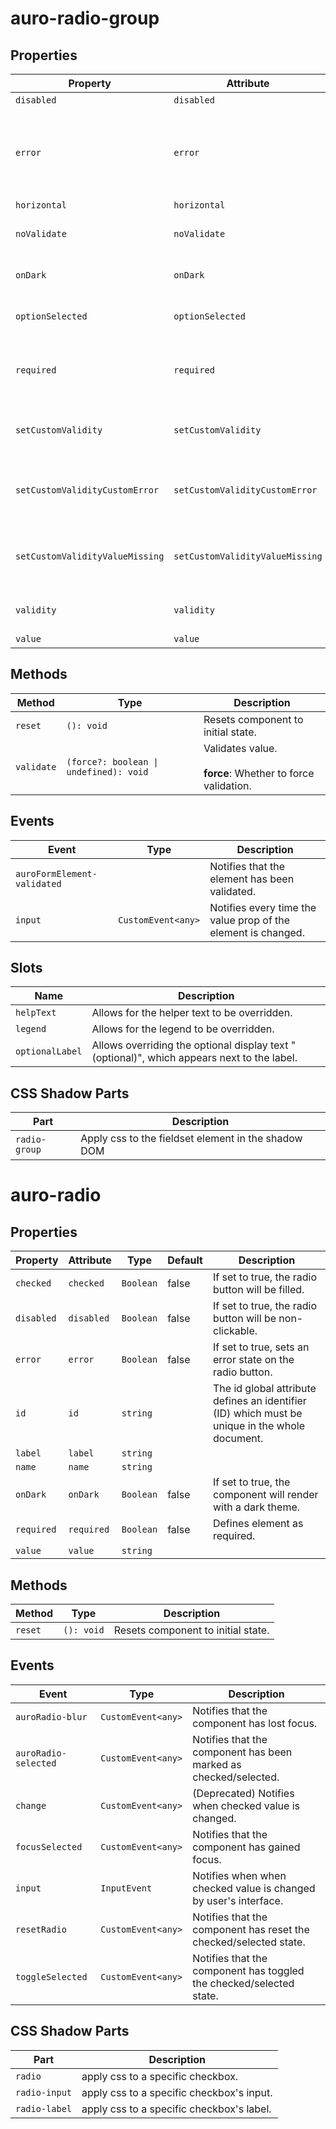 # auro-radio-group

## Properties

| Property                        | Attribute                       | Type      | Default     | Description                                      |
|---------------------------------|---------------------------------|-----------|-------------|--------------------------------------------------|
| `disabled`                      | `disabled`                      | `boolean` | false       |                                                  |
| `error`                         | `error`                         | `String`  |             | When defined, sets persistent validity to `customError` and sets `setCustomValidity` = attribute value. |
| `horizontal`                    | `horizontal`                    | `boolean` | false       |                                                  |
| `noValidate`                    | `noValidate`                    | `Boolean` |             | If set, disables auto-validation on blur.        |
| `onDark`                        | `onDark`                        | `Boolean` | false       | Applies dark mode styles to the component.       |
| `optionSelected`                | `optionSelected`                | `Object`  | "undefined" | Specifies the current selected radio button.     |
| `required`                      | `required`                      | `Boolean` | false       | Populates the `required` attribute on the element. Used for client-side validation. |
| `setCustomValidity`             | `setCustomValidity`             | `String`  |             | Sets a custom help text message to display for all validityStates. |
| `setCustomValidityCustomError`  | `setCustomValidityCustomError`  | `String`  |             | Custom help text message to display when validity = `customError`. |
| `setCustomValidityValueMissing` | `setCustomValidityValueMissing` | `String`  |             | Custom help text message to display when validity = `valueMissing`. |
| `validity`                      | `validity`                      | `String`  | "undefined" | Specifies the `validityState` this element is in. |
| `value`                         | `value`                         | `string`  | "undefined" |                                                  |

## Methods

| Method     | Type                                   | Description                                      |
|------------|----------------------------------------|--------------------------------------------------|
| `reset`    | `(): void`                             | Resets component to initial state.               |
| `validate` | `(force?: boolean \| undefined): void` | Validates value.<br /><br />**force**: Whether to force validation. |

## Events

| Event                       | Type               | Description                                      |
|-----------------------------|--------------------|--------------------------------------------------|
| `auroFormElement-validated` |                    | Notifies that the element has been validated.    |
| `input`                     | `CustomEvent<any>` | Notifies every time the value prop of the element is changed. |

## Slots

| Name            | Description                                      |
|-----------------|--------------------------------------------------|
| `helpText`      | Allows for the helper text to be overridden.     |
| `legend`        | Allows for the legend to be overridden.          |
| `optionalLabel` | Allows overriding the optional display text "(optional)", which appears next to the label. |

## CSS Shadow Parts

| Part          | Description                                      |
|---------------|--------------------------------------------------|
| `radio-group` | Apply css to the fieldset element in the shadow DOM |


# auro-radio

## Properties

| Property   | Attribute  | Type      | Default | Description                                      |
|------------|------------|-----------|---------|--------------------------------------------------|
| `checked`  | `checked`  | `Boolean` | false   | If set to true, the radio button will be filled. |
| `disabled` | `disabled` | `Boolean` | false   | If set to true, the radio button will be non-clickable. |
| `error`    | `error`    | `Boolean` | false   | If set to true, sets an error state on the radio button. |
| `id`       | `id`       | `string`  |         | The id global attribute defines an identifier (ID) which must be unique in the whole document. |
| `label`    | `label`    | `string`  |         |                                                  |
| `name`     | `name`     | `string`  |         |                                                  |
| `onDark`   | `onDark`   | `Boolean` | false   | If set to true, the component will render with a dark theme. |
| `required` | `required` | `Boolean` | false   | Defines element as required.                     |
| `value`    | `value`    | `string`  |         |                                                  |

## Methods

| Method  | Type       | Description                        |
|---------|------------|------------------------------------|
| `reset` | `(): void` | Resets component to initial state. |

## Events

| Event                | Type               | Description                                      |
|----------------------|--------------------|--------------------------------------------------|
| `auroRadio-blur`     | `CustomEvent<any>` | Notifies that the component has lost focus.      |
| `auroRadio-selected` | `CustomEvent<any>` | Notifies that the component has been marked as checked/selected. |
| `change`             | `CustomEvent<any>` | (Deprecated) Notifies when checked value is changed. |
| `focusSelected`      | `CustomEvent<any>` | Notifies that the component has gained focus.    |
| `input`              | `InputEvent`       | Notifies when when checked value is changed by user's interface. |
| `resetRadio`         | `CustomEvent<any>` | Notifies that the component has reset the checked/selected state. |
| `toggleSelected`     | `CustomEvent<any>` | Notifies that the component has toggled the checked/selected state. |

## CSS Shadow Parts

| Part          | Description                               |
|---------------|-------------------------------------------|
| `radio`       | apply css to a specific checkbox.         |
| `radio-input` | apply css to a specific checkbox's input. |
| `radio-label` | apply css to a specific checkbox's label. |
